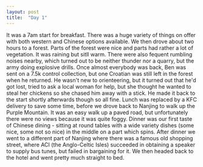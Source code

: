 ```yaml
---
layout: post
title:  "Day 1"
---
```


It was a 7am start for breakfast. There was a huge variety of things on offer with both western and Chinese options available. We then drove about two hours to a forest. Parts of the forest were nice and parts had rather a lot of vegetation. It was raining but sitll warm. There were also fequent rumbling noises nearby, which turned out to be neither thunder nor a quarry, but the army doing explosive drills. Once almost everybody was back, Ben was sent on a 7.5k control collection, but one Croatian was still left in the forest when he returned. He wasn't new to orienteering, but it turned out that he'd got lost, tried to ask a local woman for help, but she thought he wanted to steal her chickens so she chased him away with a stick. He made it back to the start shortly afterwards though so all fine. Lunch was replaced by a KFC delivery to save some time, before we drove back to Nanjing to walk up the Purple Mountain. It was an easy walk up a paved road, but unfortunately there were no views because it was quite foggy. Dinner was our first taste of Chinese dining - sitting at round tables with a wide variety dishes (some nice, some not so nice) in the middle on a part which spins. After dinner we went to a different part of Nanjing where there was a famous old shopping street, where ACI (the Anglo-Celtic Isles) succeeded in obtaining a speaker to supply bus tunes, but failed in bargaining for it. We then headed back to the hotel and went pretty much straight to bed.
